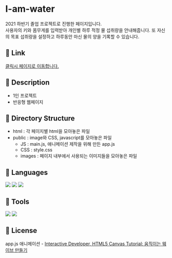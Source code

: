# I-am-water

2021 하반기 졸업 프로젝트로 진행한 페이지입니다.   
사용자의 키와 몸무게를 입력받아 개인별 하루 적정 물 섭취량을 안내해줍니다. 또 자신의 목표 섭취량을 설정하고 하루동안 마신 물의 양을 기록할 수 있습니다.   

## 📌 Link
[클릭시 페이지로 이동합니다.](https://grxxn.github.io/Im-water/html/index.html)

## 📌 Description
- 1인 프로젝트
- 반응형 웹페이지


## 📌 Directory Structure 
- html : 각 페이지별 html을 모아놓은 파일
- public : image와 CSS, javascript를 모아놓은 파일
  - JS : main.js, 애니메이션 제작을 위해 만든 app.js
  - CSS : style.css 
  - images : 페이지 내부에서 사용되는 이미지들을 모아놓은 파일
   
   
## 📌 Languages    
<img src="https://img.shields.io/badge/-HTML5-%23E34F26?style=flat-square&logo=HTML5&logoColor=white"> <img src="https://img.shields.io/badge/-CSS3-%231572B6?style=flat-square&logo=CSS3&logoColor=white"> <img src="https://img.shields.io/badge/-JavaScript-%23F7DF1E?style=flat-square&logo=JavaScript&logoColor=black">
   
   
## 📌 Tools 
<img src="https://img.shields.io/badge/-VisualStudioCode-%23007ACC?style=flat-square&logo=VisualStudioCode&logoColor=white" /> <img src="https://img.shields.io/badge/-GitHub-%23181717?style=flat-square&logo=GitHub&logoColor=white" />

## 📌 License

app.js 애니메이션 - [Interactive Developer, HTML5 Canvas Tutorial: 움직이는 웨이브 만들기](https://youtu.be/LLfhY4eVwDY)
